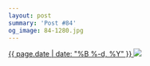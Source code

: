 ```yaml
---
layout: post
summary: 'Post #84'
og_image: 84-1280.jpg
---
```


<p>
 <time>
  <a href="/84">
   {{ page.date | date: "%B %-d, %Y" }}
  </a>
 </time>
 <a href="/84">
  <img data-taken="10/10/2013" sizes="(min-width: 700px) 50vw, calc(100vw - 2rem)" src="{{ site.assets_url }}/84-640.jpg" srcset="{{ site.assets_url }}/84-1280.jpg 1280w, {{ site.assets_url }}/84-960.jpg 960w, {{ site.assets_url }}/84-640.jpg 640w, {{ site.assets_url }}/84-320.jpg 320w"/>
 </a>
</p>
